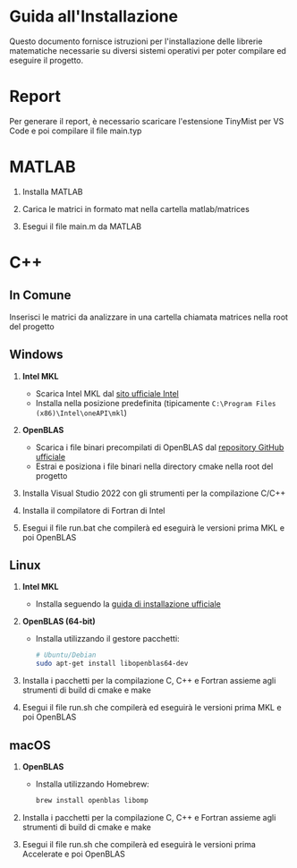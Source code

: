 # Guida all'Installazione

Questo documento fornisce istruzioni per l'installazione delle librerie matematiche necessarie su diversi sistemi operativi per poter compilare ed eseguire il progetto.

# Report

Per generare il report, è necessario scaricare l'estensione TinyMist per VS Code e poi compilare il file main.typ

# MATLAB

1. Installa MATLAB

2. Carica le matrici in formato mat nella cartella matlab/matrices

3. Esegui il file main.m da MATLAB

# C++

## In Comune

Inserisci le matrici da analizzare in una cartella chiamata matrices nella root del progetto

## Windows

1. **Intel MKL**
   - Scarica Intel MKL dal [sito ufficiale Intel](https://www.intel.com/content/www/us/en/developer/tools/oneapi/onemkl.html)
   - Installa nella posizione predefinita (tipicamente `C:\Program Files (x86)\Intel\oneAPI\mkl`)

2. **OpenBLAS**
   - Scarica i file binari precompilati di OpenBLAS dal [repository GitHub ufficiale](https://github.com/xianyi/OpenBLAS/releases)
   - Estrai e posiziona i file binari nella directory cmake nella root del progetto

3. Installa Visual Studio 2022 con gli strumenti per la compilazione C/C++

4. Installa il compilatore di Fortran di Intel

5. Esegui il file run.bat che compilerà ed eseguirà le versioni prima MKL e poi OpenBLAS

## Linux

1. **Intel MKL**
   - Installa seguendo la [guida di installazione ufficiale](https://www.intel.com/content/www/us/en/developer/tools/oneapi/onemkl-download.html)

2. **OpenBLAS (64-bit)**
   - Installa utilizzando il gestore pacchetti:

     ```bash
     # Ubuntu/Debian
     sudo apt-get install libopenblas64-dev
     ```

3. Installa i pacchetti per la compilazione C, C++ e Fortran assieme agli strumenti di build di cmake e make

4. Esegui il file run.sh che compilerà ed eseguirà le versioni prima MKL e poi OpenBLAS

## macOS

1. **OpenBLAS**
   - Installa utilizzando Homebrew:

     ```bash
     brew install openblas libomp
     ```

2. Installa i pacchetti per la compilazione C, C++ e Fortran assieme agli strumenti di build di cmake e make

3. Esegui il file run.sh che compilerà ed eseguirà le versioni prima Accelerate e poi OpenBLAS
